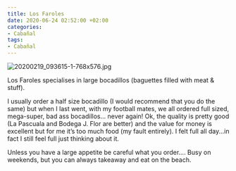 ```yaml
---
title: Los Faroles
date: 2020-06-24 02:52:00 +02:00
categories:
- Cabañal
tags:
- Cabañal
---
```


![20200219_093615-1-768x576.jpg](/uploads/20200219_093615-1-768x576.jpg)

Los Faroles specialises in large bocadillos (baguettes filled with meat & stuff).

I usually order a half size bocadillo (I would recommend that you do the same) but when I last went, with my football mates, we all ordered full sized, mega-super, bad ass bocadillos... never again! Ok, the quality is pretty good (La Pascuala and Bodega J. Flor are better) and the value for money is excellent but for me it’s too much food (my fault entirely). I felt full all day...in fact I still feel full just thinking about it.

Unless you have a large appetite be careful what you order.... Busy on weekends, but you can always takeaway and eat on the beach.